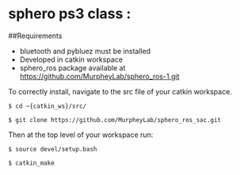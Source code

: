 # sphero ps3 class : 
##Requirements
 - bluetooth and pybluez must be installed
 - Developed in catkin workspace
 - sphero_ros package available at https://github.com/MurpheyLab/sphero_ros-1.git

To correctly install, navigate to the src file of your catkin workspace.

    $ cd ~{catkin_ws}/src/

    $ git clone https://github.com/MurpheyLab/sphero_ros_sac.git

Then at the top level of your workspace run:

    $ source devel/setup.bash

    $ catkin_make
